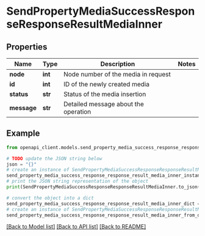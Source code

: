 # SendPropertyMediaSuccessResponseResponseResultMediaInner


## Properties

Name | Type | Description | Notes
------------ | ------------- | ------------- | -------------
**node** | **int** | Node number of the media in request | 
**id** | **int** | ID of the newly created media | 
**status** | **str** | Status of the media insertion | 
**message** | **str** | Detailed message about the operation | 

## Example

```python
from openapi_client.models.send_property_media_success_response_response_result_media_inner import SendPropertyMediaSuccessResponseResponseResultMediaInner

# TODO update the JSON string below
json = "{}"
# create an instance of SendPropertyMediaSuccessResponseResponseResultMediaInner from a JSON string
send_property_media_success_response_response_result_media_inner_instance = SendPropertyMediaSuccessResponseResponseResultMediaInner.from_json(json)
# print the JSON string representation of the object
print(SendPropertyMediaSuccessResponseResponseResultMediaInner.to_json())

# convert the object into a dict
send_property_media_success_response_response_result_media_inner_dict = send_property_media_success_response_response_result_media_inner_instance.to_dict()
# create an instance of SendPropertyMediaSuccessResponseResponseResultMediaInner from a dict
send_property_media_success_response_response_result_media_inner_from_dict = SendPropertyMediaSuccessResponseResponseResultMediaInner.from_dict(send_property_media_success_response_response_result_media_inner_dict)
```
[[Back to Model list]](../README.md#documentation-for-models) [[Back to API list]](../README.md#documentation-for-api-endpoints) [[Back to README]](../README.md)


